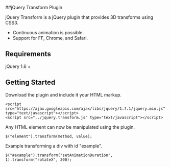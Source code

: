 ##jQuery Transform Plugin

jQuery Transform is a jQuery plugin that provides 3D transforms using CSS3.

* Continuous animation is possible.
* Support for FF, Chrome, and Safari.

Requirements
-----------
jQuery 1.6 +

Getting Started
-----------

Download the plugin and include it your HTML markup.

```console
<script src="https://ajax.googleapis.com/ajax/libs/jquery/1.7.1/jquery.min.js" type="text/javascript"></script>
<script src="../jquery.transform.js" type="text/javascript"></script>
```

Any HTML element can now be manipulated using the plugin.

```console
$("element").transform(method, value);
```

Example transforming a div with id "example".

```console
$("#example").transform("setAnimationDuration", 1).transform("rotateX", 300);
```
